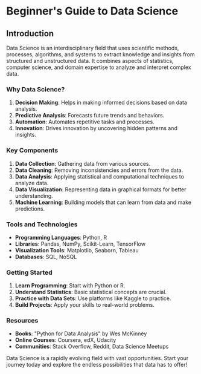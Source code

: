 # Beginner's Guide to Data Science

## Introduction

Data Science is an interdisciplinary field that uses scientific methods, processes, algorithms, and systems to extract knowledge and insights from structured and unstructured data. It combines aspects of statistics, computer science, and domain expertise to analyze and interpret complex data.

### Why Data Science?

1. **Decision Making**: Helps in making informed decisions based on data analysis.
2. **Predictive Analysis**: Forecasts future trends and behaviors.
3. **Automation**: Automates repetitive tasks and processes.
4. **Innovation**: Drives innovation by uncovering hidden patterns and insights.

### Key Components

1. **Data Collection**: Gathering data from various sources.
2. **Data Cleaning**: Removing inconsistencies and errors from the data.
3. **Data Analysis**: Applying statistical and computational techniques to analyze data.
4. **Data Visualization**: Representing data in graphical formats for better understanding.
5. **Machine Learning**: Building models that can learn from data and make predictions.

### Tools and Technologies

- **Programming Languages**: Python, R
- **Libraries**: Pandas, NumPy, Scikit-Learn, TensorFlow
- **Visualization Tools**: Matplotlib, Seaborn, Tableau
- **Databases**: SQL, NoSQL

### Getting Started

1. **Learn Programming**: Start with Python or R.
2. **Understand Statistics**: Basic statistical concepts are crucial.
3. **Practice with Data Sets**: Use platforms like Kaggle to practice.
4. **Build Projects**: Apply your skills to real-world problems.

### Resources

- **Books**: "Python for Data Analysis" by Wes McKinney
- **Online Courses**: Coursera, edX, Udacity
- **Communities**: Stack Overflow, Reddit, Data Science Meetups

Data Science is a rapidly evolving field with vast opportunities. Start your journey today and explore the endless possibilities that data has to offer!
